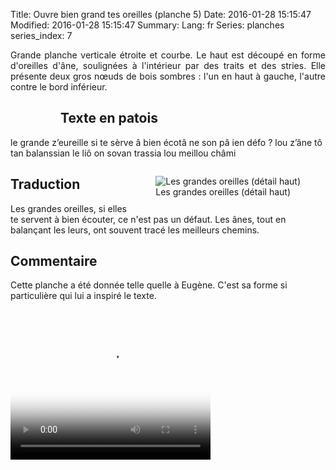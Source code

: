 Title: Ouvre bien grand tes oreilles (planche 5)
Date: 2016-01-28 15:15:47
Modified: 2016-01-28 15:15:47
Summary: 
Lang: fr
Series: planches
series_index: 7

<p style="text-align:justify;">Grande planche verticale étroite et
courbe. Le haut est découpé en forme d'oreilles d'âne, soulignées à
l'intérieur par des traits et des stries. Elle présente deux gros
nœuds de bois sombres : l'un en haut à gauche, l'autre contre le bord
inférieur.</p>

<figure class="image-block" style="float: left;">
  <img alt="" src="{static}/images/planche_5.png">
  <figcaption style="max-width: 109px"></figcaption>
</figure>

## Texte en patois

le grande z’eureille si te sèrve â bien écotâ ne son pâ ien défo ?
lou z’âne tô tan balanssian le liô on sovan trassia lou meillou châmi

<figure class="image-block" style="float: right;">
  <img alt="Les grandes oreilles (détail haut)" src="{static}/images/planche_5_detail.png">
  <figcaption style="max-width: 264px">Les grandes oreilles (détail haut)</figcaption>
</figure>

## Traduction

Les grandes oreilles, si elles te servent à bien écouter, ce n'est pas
un défaut. Les ânes, tout en balançant les leurs, ont souvent tracé
les meilleurs chemins.

## Commentaire

Cette planche a été donnée telle quelle à Eugène. C'est sa forme si
particulière qui lui a inspiré le texte.

<video width="320" height="240" controls
  poster="{static}/images/thumbnails/video_5.jpg">
  <source src="https://d1njpgd0ygatdn.cloudfront.net/video_5.mp4" type="video/mp4">
</video>
